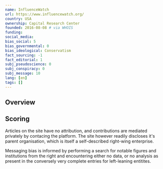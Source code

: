 ```yaml
---
name: InfluenceWatch
url: https://www.influencewatch.org/
country: USA
ownership: Capital Research Center
founded: 2016-08-08 # via WHOIS
funding:
social_media:
bias_social: 5
bias_governmental: 0
bias_ideological: Conservatism
fact_sourcing: -1
fact_editorial: 1
subj_pseudoscience: 0
subj_conspiracy: 0
subj_message: 10
lang: [en]
tags: []
---
```


## Overview


## Scoring
Articles on the site have no attribution, and contributions are mediated privately by contacing the platform. The site however readily discloses it's parent organisation, which is itself a self-described right-wing enterprise.

Messaging bias is informed by performing a search for notable figures and institutions from the right and encountering either no data, or no analysis as present in the conversely very complete entries for left-leaning entitites.
